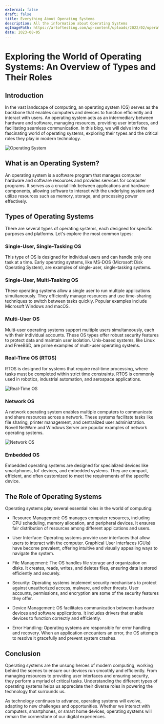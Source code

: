 ```yaml
---
external: false
draft: false
title: Everything About Operating Systems
description: All the information about Operating Systems
ogImagePath: https://artoftesting.com/wp-content/uploads/2022/02/operating-system.png
date: 2023-08-05
---
```


# Exploring the World of Operating Systems: An Overview of Types and Their Roles



## Introduction

In the vast landscape of computing, an operating system (OS) serves as the backbone that enables computers and devices to function efficiently and interact with users. An operating system acts as an intermediary between hardware and software, managing resources, providing user interfaces, and facilitating seamless communication. In this blog, we will delve into the fascinating world of operating systems, exploring their types and the critical roles they play in modern technology.

![Operating System](https://st.adda247.com/https://adda247jobs-wp-assets-adda247.s3.ap-south-1.amazonaws.com/jobs/wp-content/uploads/sites/2/2022/11/14122828/20221113_003354_0000.png)

## What is an Operating System?

An operating system is a software program that manages computer hardware and software resources and provides services for computer programs. It serves as a crucial link between applications and hardware components, allowing software to interact with the underlying system and utilize resources such as memory, storage, and processing power effectively.

## Types of Operating Systems

There are several types of operating systems, each designed for specific purposes and platforms. Let's explore the most common types:

### Single-User, Single-Tasking OS

This type of OS is designed for individual users and can handle only one task at a time. Early operating systems, like MS-DOS (Microsoft Disk Operating System), are examples of single-user, single-tasking systems.

### Single-User, Multi-Tasking OS

These operating systems allow a single user to run multiple applications simultaneously. They efficiently manage resources and use time-sharing techniques to switch between tasks quickly. Popular examples include Microsoft Windows and macOS.

### Multi-User OS

Multi-user operating systems support multiple users simultaneously, each with their individual accounts. These OS types offer robust security features to protect data and maintain user isolation. Unix-based systems, like Linux and FreeBSD, are prime examples of multi-user operating systems.

### Real-Time OS (RTOS)

RTOS is designed for systems that require real-time processing, where tasks must be completed within strict time constraints. RTOS is commonly used in robotics, industrial automation, and aerospace applications.

![Real-Time OS](https://static.javatpoint.com/operating-system/images/hard-and-soft-real-time-operating-system.png)

### Network OS

A network operating system enables multiple computers to communicate and share resources across a network. These systems facilitate tasks like file sharing, printer management, and centralized user administration. Novell NetWare and Windows Server are popular examples of network operating systems.

![Network OS](https://cdn.ttgtmedia.com/rms/onlineimages/network_operating_system_model-f.png)

### Embedded OS

Embedded operating systems are designed for specialized devices like smartphones, IoT devices, and embedded systems. They are compact, efficient, and often customized to meet the requirements of the specific device.

## The Role of Operating Systems

Operating systems play several essential roles in the world of computing:

- Resource Management: OS manages computer resources, including CPU scheduling, memory allocation, and peripheral devices. It ensures fair distribution of resources among different applications and users.

- User Interface: Operating systems provide user interfaces that allow users to interact with the computer. Graphical User Interfaces (GUIs) have become prevalent, offering intuitive and visually appealing ways to navigate the system.

- File Management: The OS handles file storage and organization on disks. It creates, reads, writes, and deletes files, ensuring data is stored efficiently and securely.

- Security: Operating systems implement security mechanisms to protect against unauthorized access, malware, and other threats. User accounts, permissions, and encryption are some of the security features they offer.

- Device Management: OS facilitates communication between hardware devices and software applications. It includes drivers that enable devices to function correctly and efficiently.

- Error Handling: Operating systems are responsible for error handling and recovery. When an application encounters an error, the OS attempts to resolve it gracefully and prevent system crashes.

## Conclusion

Operating systems are the unsung heroes of modern computing, working behind the scenes to ensure our devices run smoothly and efficiently. From managing resources to providing user interfaces and ensuring security, they perform a myriad of critical tasks. Understanding the different types of operating systems helps us appreciate their diverse roles in powering the technology that surrounds us.

As technology continues to advance, operating systems will evolve, adapting to new challenges and opportunities. Whether we interact with computers, smartphones, or smart home devices, operating systems will remain the cornerstone of our digital experiences.